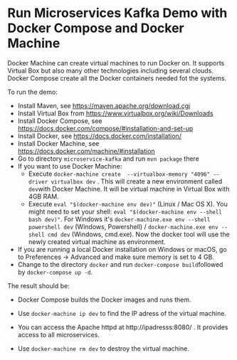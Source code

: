 Run Microservices Kafka Demo with Docker Compose and Docker Machine
==================================================

Docker Machine can create virtual machines to run Docker on. It
supports Virtual Box but also many other technologies including
several clouds. Docker Compose create all the Docker containers needed
fot the systems.

To run the demo:

- Install Maven, see https://maven.apache.org/download.cgi
- Install Virtual Box from https://www.virtualbox.org/wiki/Downloads
- Install Docker Compose, see
https://docs.docker.com/compose/#installation-and-set-up
- Install Docker, see https://docs.docker.com/installation/
- Install Docker Machine, see https://docs.docker.com/machine/#installation
- Go to directory `microservice-kafka` and run `mvn package` there
- If you want to use Docker Machine:
  - Execute `docker-machine create  --virtualbox-memory "4096" --driver
    virtualbox dev` . This will create a new environment called `dev`with Docker
    Machine. It will be virtual machine in Virtual Box with 4GB RAM.
  - Execute `eval "$(docker-machine env dev)"` (Linux / Mac OS X). You
       might need to set your shell: `eval "$(docker-machine env --shell
       bash dev)"`. For Windows it's
      `docker-machine.exe env --shell powershell dev` (Windows,
      Powershell) /  `docker-machine.exe env --shell cmd dev` (Windows,
      cmd.exe). Now the docker tool will use the newly created virtual
      machine as environment.
- If you are running a local Docker installation on Windows or macOS,
  go to Preferences -> Advanced and make sure memory is set to 4 GB. 
- Change to the directory `docker` and run `docker-compose
   build`followed by `docker-compose up -d`. 


The result should be:

- Docker Compose builds the Docker images and runs them.
- Use `docker-machine ip dev` to find the IP adress of the virtual machine.
- You can access the Apache httpd at http://ipadresss:8080/ .  It
  provides  access to all microservices.

- Use `docker-machine rm dev` to destroy the virtual machine.
